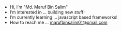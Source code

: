 - Hi, I’m "Md. Maruf Bin Salim"
- I’m interested in ... building new stuff!
- I’m currently learning ... javascript based frameworks!
- How to reach me ... marufbinsalim01@gmail.com



